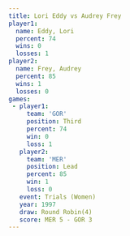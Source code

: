 ```yaml
---
title: Lori Eddy vs Audrey Frey
player1:            
  name: Eddy, Lori  
  percent: 74       
  wins: 0           
  losses: 1         
player2:            
  name: Frey, Audrey
  percent: 85       
  wins: 1           
  losses: 0         
games:
 - player1:         
     team: 'GOR'    
     position: Third
     percent: 74    
     win: 0         
     loss: 1        
   player2:        
     team: 'MER'   
     position: Lead
     percent: 85   
     win: 1        
     loss: 0       
   event: Trials (Women)
   year: 1997           
   draw: Round Robin(4) 
   score: MER 5 - GOR 3 
---
```

